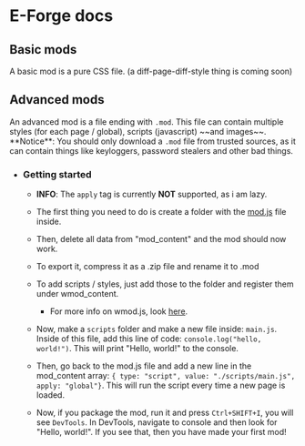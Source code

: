 # E-Forge docs

## Basic mods

<p> A basic mod is a pure CSS file. (a diff-page-diff-style thing is coming soon)</p>

## Advanced mods

<p> An advanced mod is a file ending with <code>.mod</code>.
This file can contain multiple styles (for each page / global), scripts (javascript) ~~and images~~. **Notice**: You should only download a <code>.mod</code> file from trusted sources, as it can contain things like keyloggers, password stealers and other bad things.

- ### Getting started
  - **INFO**: The `apply` tag is currently **NOT** supported, as i am lazy. 
  - The first thing you need to do is create a folder with the [mod.js](example-mod.js) file inside.
  - Then, delete all data from "mod_content" and the mod should now work.
  - To export it, compress it as a .zip file and rename it to .mod
  - To add scripts / styles, just add those to the folder and register them under wmod_content.
    - For more info on wmod.js, look [here](wmod-js/README.md).

  - Now, make a `scripts` folder and make a new file inside: `main.js`. Inside of this file, add this line of code: `console.log("hello, world!")`. This will print "Hello, world!" to the console.
  - Then, go back to the mod.js file and add a new line in the mod_content array: `{ type: "script", value: "./scripts/main.js", apply: "global"}`. This will run the script every time a new page is loaded.
  - Now, if you package the mod, run it and press `Ctrl+SHIFT+I`, you will see `DevTools`. In DevTools, navigate to console and then look for "Hello, world!". If you see that, then you have made your first mod!
